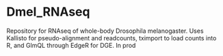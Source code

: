 # Dmel_RNAseq
Repository for RNAseq of whole-body Drosophila melanogaster. Uses Kallisto for pseudo-alignment and readcounts, tximport to load counts into R, and GlmQL through EdgeR for DGE. In prod
